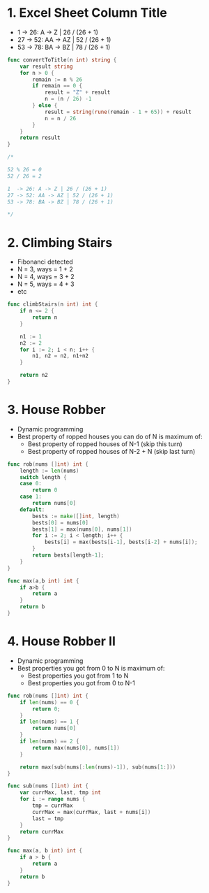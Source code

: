 # 1. Excel Sheet Column Title

 - 1  -> 26: A -> Z | 26 / (26 + 1)
 - 27 -> 52: AA -> AZ | 52 / (26 + 1)
 - 53 -> 78: BA -> BZ | 78 / (26 + 1)

```go
func convertToTitle(n int) string {
    var result string
    for n > 0 {
        remain := n % 26
        if remain == 0 {
            result = "Z" + result
            n = (n / 26) -1
        } else {
            result = string(rune(remain - 1 + 65)) + result
            n = n / 26
        }
    }
    return result
}

/*

52 % 26 = 0
52 / 26 = 2

1  -> 26: A -> Z | 26 / (26 + 1)
27 -> 52: AA -> AZ | 52 / (26 + 1)
53 -> 78: BA -> BZ | 78 / (26 + 1)

*/
```

# 2. Climbing Stairs

 - Fibonanci detected
 - N = 3, ways = 1 + 2
 - N = 4, ways = 3 + 2
 - N = 5, ways = 4 + 3
 - etc

```go
func climbStairs(n int) int {
	if n <= 2 {
		return n
	}

	n1 := 1
	n2 := 2
	for i := 2; i < n; i++ {
		n1, n2 = n2, n1+n2
	}

	return n2
}
```

# 3. House Robber

 - Dynamic programming
 - Best property of ropped houses you can do of N is maximum of:
   - Best property of ropped houses of N-1 (skip this turn)
   - Best property of ropped houses of N-2 + N (skip last turn)

```go
func rob(nums []int) int {
    length := len(nums)
    switch length {
    case 0:
        return 0
    case 1:
        return nums[0]
    default:
        bests := make([]int, length)
	    bests[0] = nums[0]
        bests[1] = max(nums[0], nums[1])
        for i := 2; i < length; i++ {
            bests[i] = max(bests[i-1], bests[i-2] + nums[i]);
        }
        return bests[length-1]; 
    }
}

func max(a,b int) int {
    if a>b {
        return a
    }
    return b
}
```

# 4. House Robber II

 - Dynamic programming
 - Best properties you got from 0 to N is maximum of:
   - Best properties you got from 1 to N
   - Best properties you got from 0 to N-1

```go
func rob(nums []int) int {
    if len(nums) == 0 {
        return 0;
    }
    if len(nums) == 1 {
        return nums[0]
    }
    if len(nums) == 2 {
        return max(nums[0], nums[1])
    }

    return max(sub(nums[:len(nums)-1]), sub(nums[1:]))
}

func sub(nums []int) int {
    var currMax, last, tmp int
    for i := range nums {
        tmp = currMax
        currMax = max(currMax, last + nums[i])
        last = tmp
    }
    return currMax
}

func max(a, b int) int {
    if a > b {
        return a
    }
    return b
}
```
